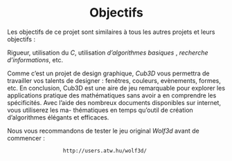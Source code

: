 <h1 align="center"> Objectifs </h1>


Les objectifs de ce projet sont similaires à tous les autres projets et leurs objectifs :

Rigueur, utilisation du *C*, utilisation *d’algorithmes basiques* , *recherche d’informations*, etc.

Comme c’est un projet de design graphique, *Cub3D* vous permettra de travailler vos talents de 
designer : fenêtres, couleurs, evènements, formes, etc.
En conclusion, Cub3D est une aire de jeu remarquable pour explorer les applications pratique 
des mathématiques sans avoir a en comprendre les spécificités.
Avec l’aide des nombreux documents disponibles sur internet, vous utiliserez les ma- thématiques
en temps qu’outil de création d’algorithmes élégants et efficaces.

Nous vous recommandons de tester le jeu original *Wolf3d* avant de commencer :
                      
                      http://users.atw.hu/wolf3d/
